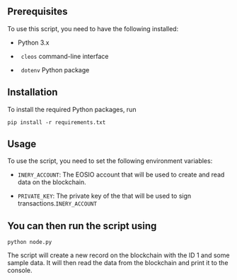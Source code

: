 ## Prerequisites

To use this script, you need to have the following installed:

* Python 3.x

* ` cleos`  command-line interface

* ` dotenv`  Python package

## Installation

To install the required Python packages, run

```
pip install -r requirements.txt
```

## Usage

To use the script, you need to set the following environment variables:

* `INERY_ACCOUNT`: The EOSIO account that will be used to create and read data on the blockchain.

* `PRIVATE_KEY`: The private key of the  that will be used to sign transactions.`INERY_ACCOUNT`

## You can then run the script using

```
python node.py
```

The script will create a new record on the blockchain with the ID 1 and some sample data. It will then read the data from the blockchain and print it to the console.
